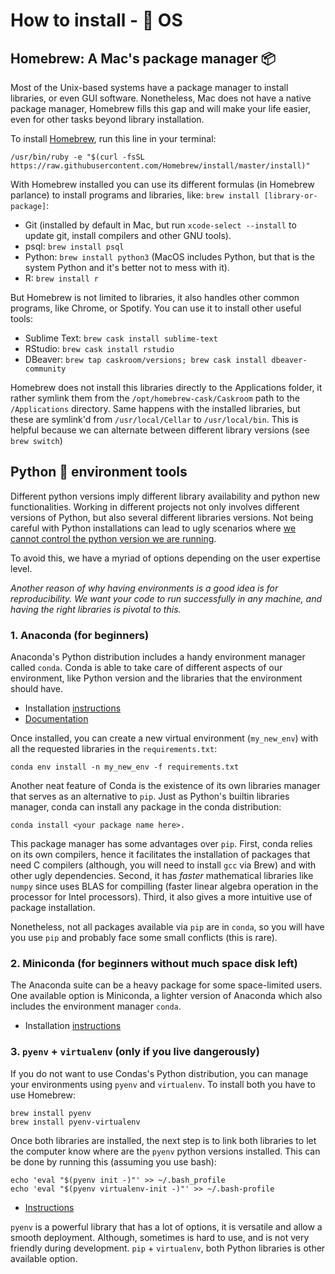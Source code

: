 # How to install - :apple: OS

## Homebrew: A Mac's package manager :package:

Most of the Unix-based systems have a package manager to install libraries, or
even GUI software. Nonetheless, Mac does not have a native package manager,
Homebrew fills this gap and will make your life easier, even for other tasks
beyond library installation.   

To install [Homebrew][1], run this line in your terminal: 
``` 
/usr/bin/ruby -e "$(curl -fsSL https://raw.githubusercontent.com/Homebrew/install/master/install)" 
```

With Homebrew installed you can use its different formulas (in Homebrew
parlance) to install programs and libraries, like: `brew install
[library-or-package]`:

 - Git (installed by default in Mac, but run `xcode-select --install` to update
   git, install compilers and other GNU tools). 
 - psql: `brew install psql`
 - Python: `brew install python3` (MacOS includes Python, but that is the system
   Python and it's better not to mess with it). 
 - R: `brew install r`

But Homebrew is not limited to libraries, it also handles other common programs,
like Chrome, or Spotify. You can use it to install other useful tools:
 
 - Sublime Text: `brew cask install sublime-text`
 - RStudio: `brew cask install rstudio`
 - DBeaver: `brew tap caskroom/versions; brew cask install dbeaver-community`
 
Homebrew does not install this libraries directly to the Applications folder, it
rather symlink them from the `/opt/homebrew-cask/Caskroom` path to the
`/Applications` directory. Same happens with the installed libraries, but these
are symlink'd from `/usr/local/Cellar` to `/usr/local/bin`. This is helpful
because we can alternate between different library versions (see `brew switch`)

## Python :snake: environment tools

Different python versions imply different library availability and python new
functionalities. Working in different projects not only involves different
versions of Python, but also several different libraries versions. Not being
careful with Python installations can lead to ugly scenarios where [we cannot
control the python version we are running][6]. 

To avoid this, we have a myriad of options depending on the user expertise
level.

_Another reason of why having environments is a good idea is for_
_reproducibility. We want your code to run successfully in any machine, and_
_having the right libraries is pivotal to this._

### 1. Anaconda (for beginners)

Anaconda's Python distribution includes a handy environment manager called
`conda`. Conda is able to take care of different aspects of our environment,
like Python version and the libraries that the environment should have. 

 - Installation [instructions][2] 
 - [Documentation][3]

Once installed, you can create a new virtual environment (`my_new_env`) with all
the requested libraries in the `requirements.txt`: 

```
conda env install -n my_new_env -f requirements.txt
```

Another neat feature of Conda is the existence of its own libraries manager that
serves as an alternative to `pip`. Just as Python's builtin libraries manager,
conda can install any package in the conda distribution:

```
conda install <your package name here>. 
```

This package manager has some advantages over `pip`. First, conda relies on its
own compilers, hence it facilitates the installation of packages that need
C compilers (although, you will need to install `gcc` via Brew) and with other
ugly dependencies. Second, it has _faster_ mathematical libraries like `numpy`
since uses BLAS for compilling (faster linear algebra operation in the processor
for Intel processors). Third, it also gives a more intuitive use of package
installation. 

Nonetheless, not all packages available via `pip` are in `conda`, so you will
have you use `pip` and probably face some small conflicts (this is rare). 


### 2. Miniconda (for beginners without much space disk left)

The Anaconda suite can be a heavy package for some space-limited users. One
available option is Miniconda, a lighter version of Anaconda which also includes
the environment manager `conda`.

 - Installation [instructions][4]


### 3. `pyenv` + `virtualenv` (only if you live dangerously)

If you do not want to use Condas's Python distribution, you can manage your
environments using `pyenv` and `virtualenv`. To install both you have to use
Homebrew: 

``` 
brew install pyenv
brew install pyenv-virtualenv
```

Once both libraries are installed, the next step is to link both libraries to
let the computer know where are the `pyenv` python versions installed. This can
be done by running this (assuming you use bash): 

```
echo 'eval "$(pyenv init -)"' >> ~/.bash_profile
echo 'eval "$(pyenv virtualenv-init -)"' >> ~/.bash-profile
```

 - [Instructions][5]

`pyenv` is a powerful library that has a lot of options, it is versatile and
allow a smooth deployment. Although, sometimes is hard to use, and is not very
friendly during development. `pip` + `virtualenv`, both Python libraries is
other available option.  

[1]:https://brew.sh 

[2]:https://docs.anaconda.com/anaconda/install/mac-os/

[3]:https://conda.io/projects/conda/en/latest/user-guide/tasks/manage-environments.html

[4]:https://conda.io/en/latest/miniconda.html

[5]: https://github.com/pyenv/pyenv-virtualenv

[6]: https://xkcd.com/1987/
